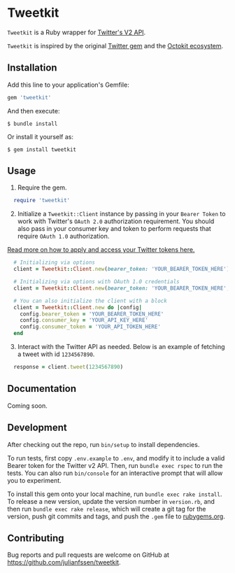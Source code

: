 # Tweetkit

`Tweetkit` is a Ruby wrapper for [Twitter's V2 API](https://developer.twitter.com/en/docs/twitter-api/early-access).

`Tweetkit` is inspired by the original [Twitter gem](https://github.com/sferik/twitter) and the [Octokit ecosystem](https://github.com/octokit/octokit.rb).

## Installation

Add this line to your application's Gemfile:

```ruby
gem 'tweetkit'
```

And then execute:

    $ bundle install

Or install it yourself as:

    $ gem install tweetkit

## Usage

1. Require the gem.

```ruby
  require 'tweetkit'
```

2. Initialize a `Tweetkit::Client` instance by passing in your `Bearer Token` to work with Twitter's `OAuth 2.0` authorization requirement. You should also pass in your consumer key and token to perform requests that require `OAuth 1.0` authorization. 

[Read more on how to apply and access your Twitter tokens here.](https://developer.twitter.com/en/docs/twitter-api/getting-started/getting-access-to-the-twitter-api)

```ruby
  # Initializing via options
  client = Tweetkit::Client.new(bearer_token: 'YOUR_BEARER_TOKEN_HERE')

  # Initializing via options with OAuth 1.0 credentials
  client = Tweetkit::Client.new(bearer_token: 'YOUR_BEARER_TOKEN_HERE', consumer_key: 'YOUR_API_KEY_HERE', consumer_token: 'YOUR_API_TOKEN_HERE')

  # You can also initialize the client with a block
  client = Tweetkit::Client.new do |config|
    config.bearer_token = 'YOUR_BEARER_TOKEN_HERE'
    config.consumer_key = 'YOUR_API_KEY_HERE'
    config.consumer_token = 'YOUR_API_TOKEN_HERE'
  end
```

3. Interact with the Twitter API as needed. Below is an example of fetching a tweet with id `1234567890`.

```ruby
  response = client.tweet(1234567890)
```

## Documentation

Coming soon.

## Development

After checking out the repo, run `bin/setup` to install dependencies.

To run tests, first copy `.env.example` to `.env`, and modify it to include a valid Bearer token for the Twitter v2 API. Then, run `bundle exec rspec` to run the tests. You can also run `bin/console` for an interactive prompt that will allow you to experiment.

To install this gem onto your local machine, run `bundle exec rake install`. To release a new version, update the version number in `version.rb`, and then run `bundle exec rake release`, which will create a git tag for the version, push git commits and tags, and push the `.gem` file to [rubygems.org](https://rubygems.org).

## Contributing

Bug reports and pull requests are welcome on GitHub at https://github.com/julianfssen/tweetkit.

